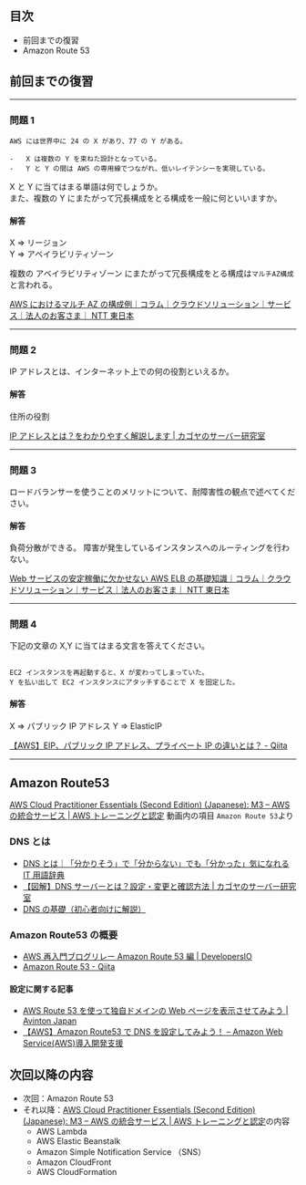 ## 目次

-   前回までの復習
-   Amazon Route 53

## 前回までの復習

---

### 問題 1

```
AWS には世界中に 24 の X があり、77 の Y がある。

-   X は複数の Y を束ねた設計となっている。
-   Y と Y の間は AWS の専用線でつながれ、低いレイテンシーを実現している。
```

X と Y に当てはまる単語は何でしょうか。  
また、複数の Y にまたがって冗長構成をとる構成を一般に何といいますか。

#### 解答

X ⇒ リージョン  
Y ⇒ アベイラビリティゾーン

複数の アベイラビリティゾーン にまたがって冗長構成をとる構成は`マルチAZ構成`と言われる。

[AWS におけるマルチ AZ の構成例｜コラム｜クラウドソリューション｜サービス｜法人のお客さま｜ NTT 東日本](https://business.ntt-east.co.jp/content/cloudsolution/column-81.html)

---

### 問題 2

IP アドレスとは、インターネット上での何の役割といえるか。

#### 解答

住所の役割

[IP アドレスとは？をわかりやすく解説します | カゴヤのサーバー研究室](https://www.kagoya.jp/howto/network/ipaddress/)

---

### 問題 3

ロードバランサーを使うことのメリットについて、耐障害性の観点で述べてください。

#### 解答

負荷分散ができる。
障害が発生しているインスタンスへのルーティングを行わない。

[Web サービスの安定稼働に欠かせない AWS ELB の基礎知識｜コラム｜クラウドソリューション｜サービス｜法人のお客さま｜ NTT 東日本](https://business.ntt-east.co.jp/content/cloudsolution/column-32.html#section-03-01)

---

### 問題 4

下記の文章の X,Y に当てはまる文言を答えてください。

```

EC2 インスタンスを再起動すると、X が変わってしまっていた。
Y を払い出して EC2 インスタンスにアタッチすることで X を固定した。

```

#### 解答

X ⇒ パブリック IP アドレス
Y ⇒ ElasticIP

[【AWS】EIP、パブリック IP アドレス、プライベート IP の違いとは？ - Qiita](https://qiita.com/satton6987/items/ba242f0171a76ce0994f)

---

## Amazon Route53

[AWS Cloud Practitioner Essentials (Second Edition) (Japanese): M3 – AWS の統合サービス | AWS トレーニングと認定](https://www.aws.training/Details/eLearning?id=34402) 動画内の項目 `Amazon Route 53`より

### DNS とは

-   [DNS とは｜「分かりそう」で「分からない」でも「分かった」気になれる IT 用語辞典](https://wa3.i-3-i.info/word1287.html)
-   [【図解】DNS サーバーとは？設定・変更と確認方法 | カゴヤのサーバー研究室](https://www.kagoya.jp/howto/rentalserver/dns-server/)
-   [DNS の基礎（初心者向けに解説）](https://blog.senseshare.jp/dns.html)

### Amazon Route53 の概要

-   [AWS 再入門ブログリレー Amazon Route 53 編 | DevelopersIO](https://dev.classmethod.jp/articles/re-introduction-2020-route-53-hosted-zone/)
-   [Amazon Route 53 - Qiita](https://qiita.com/leomaro7/items/75151348409b936f52e0)

#### 設定に関する記事

-   [AWS Route 53 を使って独自ドメインの Web ページを表示させてみよう | Avinton Japan](https://avinton.com/academy/route53-dns-vhost/)
-   [【AWS】Amazon Route53 で DNS を設定してみよう！ – Amazon Web Service(AWS)導入開発支援](https://www.acrovision.jp/service/aws/?p=525)

## 次回以降の内容

-   次回：Amazon Route 53
-   それ以降：[AWS Cloud Practitioner Essentials (Second Edition) (Japanese): M3 – AWS の統合サービス | AWS トレーニングと認定](https://www.aws.training/Details/eLearning?id=34402)の内容
    -   AWS Lambda
    -   AWS Elastic Beanstalk
    -   Amazon Simple Notification Service （SNS）
    -   Amazon CloudFront
    -   AWS CloudFormation
